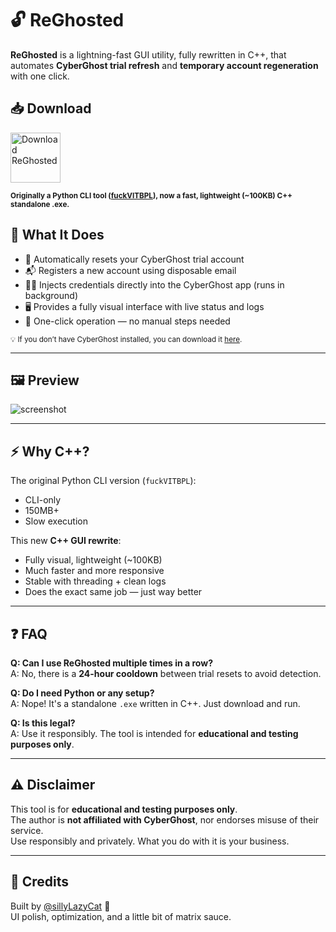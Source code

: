 # 🔓 ReGhosted #

**ReGhosted** is a lightning-fast GUI utility, fully rewritten in C++, that automates **CyberGhost trial refresh** and **temporary account regeneration** with one click.  


## 📥 Download


<p align="left">
  <a href="https://github.com/sillyLazyCat/ReGhosted/releases/download/release/ReGhosted.exe" target="_blank" style="text-decoration:none;">
    <img src="https://img.shields.io/badge/⬇️%20Download%20ReGhosted.exe-Blueviolet?style=for-the-badge&logo=windows&logoColor=white&labelColor=4B0082&color=8A2BE2&logoWidth=20" 
         alt="Download ReGhosted" 
         height="80">
  </a>
</p>

<p align="left"><sub><b>Originally a Python CLI tool (<a href="https://github.com/sillyLazyCat/fuckVITBPL">fuckVITBPL</a>), now a fast, lightweight (~100KB) C++ standalone .exe.</b></sub></p>



## 🧠 What It Does

- 🔄 Automatically resets your CyberGhost trial account  
- 📬 Registers a new account using disposable email  
- 🧙‍♂️ Injects credentials directly into the CyberGhost app (runs in background)  
- 🖥️ Provides a fully visual interface with live status and logs  
- 💨 One-click operation — no manual steps needed  

<sub>💡 If you don’t have CyberGhost installed, you can download it <a href="https://download.cyberghostvpn.com/windows/CyberGhostVPNSetup.exe">here</a>.</sub>

---

## 🖼️ Preview

![screenshot](./preview.gif)

---

## ⚡ Why C++?

The original Python CLI version (`fuckVITBPL`):  
- CLI-only  
- 150MB+  
- Slow execution  

This new **C++ GUI rewrite**:  
- Fully visual, lightweight (~100KB)  
- Much faster and more responsive  
- Stable with threading + clean logs  
- Does the exact same job — just way better  

---

## ❓ FAQ

**Q: Can I use ReGhosted multiple times in a row?**  
A: No, there is a **24-hour cooldown** between trial resets to avoid detection.  

**Q: Do I need Python or any setup?**  
A: Nope! It's a standalone `.exe` written in C++. Just download and run.  

**Q: Is this legal?**  
A: Use it responsibly. The tool is intended for **educational and testing purposes only**.  

---

## ⚠️ Disclaimer

This tool is for **educational and testing purposes only**.  
The author is **not affiliated with CyberGhost**, nor endorses misuse of their service.  
Use responsibly and privately. What you do with it is your business.

---

## 🧊 Credits

Built by [@sillyLazyCat](https://github.com/sillyLazyCat) 🧪  
UI polish, optimization, and a little bit of matrix sauce.
